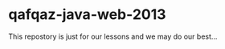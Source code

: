 qafqaz-java-web-2013
====================

This repostory is just for our lessons and we may do our best...
